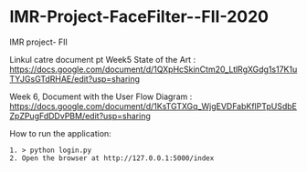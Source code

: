 # IMR-Project-FaceFilter--FII-2020
IMR project- FII

Linkul catre document pt Week5 State of the Art : 
https://docs.google.com/document/d/1QXpHcSkinCtm20_LtlRgXGdg1s17K1uTYJGsGTdRHAE/edit?usp=sharing

Week 6, Document with the User Flow Diagram : 
https://docs.google.com/document/d/1KsTGTXGq_WjgEVDFabKflPTpUSdbEZpZPugFdDDvPBM/edit?usp=sharing


How to run the application:

``` 
1. > python login.py
2. Open the browser at http://127.0.0.1:5000/index
```
